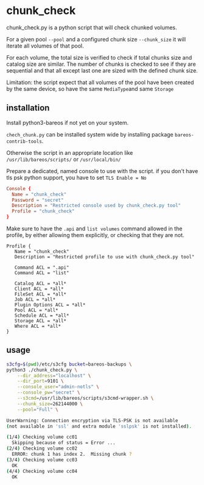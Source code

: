 # chunk_check

chunk_check.py is a python script that will check chunked volumes.

For a given pool `--pool` and a configured chunk size `--chunk_size`
it will iterate all volumes of that pool.

For each volume, the total size is verified to check if total chunks
size and catalog size are similar. The number of chunks is checked
to see if they are sequential and that all except last one are sized
with the defined chunk size.

Limitation: the script expect that all volumes of the pool have been
created by the same device, so have the same `MediaType`and same
`Storage`

## installation

Install python3-bareos if not yet on your system.

`chech_chunk.py` can be installed system wide by installing package
`bareos-contrib-tools`.

Otherwise the script in an appropriate location like
`/usr/lib/bareos/scripts/` or `/usr/local/bin/`

Prepare a dedicated, named console to use with the script.
if you don't have tls psk python support, you have to set
`TLS Enable = No`

```conf 
Console {
  Name = "chunk_check"
  Password = "secret"
  Description = "Restricted console used by chunk_check.py tool"
  Profile = "chunk_check"
}
```

Make sure to have the `.api` and `list volumes` command allowed in
the profile, by either allowing them explicitly, or checking that
they are not.

```
Profile {
   Name = "chunk_check"
   Description = "Restricted profile to use with chunk_check.py tool"

   Command ACL = ".api"
   Command ACL = "list"

   Catalog ACL = *all*
   Client ACL = *all*
   FileSet ACL = *all*
   Job ACL = *all*
   Plugin Options ACL = *all*
   Pool ACL = *all*
   Schedule ACL = *all*
   Storage ACL = *all*
   Where ACL = *all*
}

```


## usage


```bash
s3cfg=$(pwd)/etc/s3cfg bucket=bareos-backups \
python3 ./chunk_check.py \
    --dir_address="localhost" \
    --dir_port=9101 \
    --console_user="admin-notls" \
    --console_pw="secret" \
    --s3cmd=/usr/lib/bareos/scripts/s3cmd-wrapper.sh \
    --chunk_size=262144000 \
    --pool="Full" \

UserWarning: Connection encryption via TLS-PSK is not available
(not available in 'ssl' and extra module 'sslpsk' is not installed).

(1/4) Checking volume cc01
  Skipping because of status = Error ...
(2/4) Checking volume cc02
  ERROR: chunk 1 has index 2.  Missing chunk ?
(3/4) Checking volume cc03
  OK
(4/4) Checking volume cc04
  OK

```

